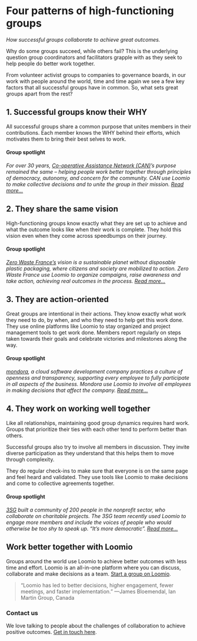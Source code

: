 # Four patterns of high-functioning groups
_How successful groups collaborate to achieve great outcomes._


Why do some groups succeed, while others fail? This is the underlying question group coordinators and facilitators grapple with as they seek to help people do better work together.

From volunteer activist groups to companies to governance boards, in our work with people around the world, time and time again we see a few key factors that all successful groups have in common. So, what sets great groups apart from the rest?

## 1. Successful groups know their WHY

All successful groups share a common purpose that unites members in their contributions. Each member knows the WHY behind their efforts, which motivates them to bring their best selves to work.

#### Group spotlight

*For over 30 years, [Co-operative Assistance Network (CAN)](https://blog.loomio.com/2019/03/27/helping-uk-cooperatives-thrive/?utm_campaign=guide&utm_term=help)’s purpose remained the same – helping people work better together through principles of democracy, autonomy, and concern for the community. CAN use Loomio to make collective decisions and to unite the group in their mission. [Read more…](https://blog.loomio.com/2019/03/27/helping-uk-cooperatives-thrive/?utm_campaign=guide&utm_term=help)*

## 2. They share the same vision

High-functioning groups know exactly what they are set up to achieve and what the outcome looks like when their work is complete. They hold this vision even when they come across speedbumps on their journey.

#### Group spotlight

*[Zero Waste France’s](https://blog.loomio.com/2019/07/30/catalyzing-the-zero-waste-movement-in-france/) vision is a sustainable planet without disposable plastic packaging, where citizens and society are mobilized to action.  Zero Waste France use Loomio to organize campaigns, raise awareness and take action, achieving real outcomes in the process. [Read more…](https://blog.loomio.com/2019/07/30/catalyzing-the-zero-waste-movement-in-france/)*

## 3. They are action-oriented

Great groups are intentional in their actions. They know exactly what work they need to do, by when, and who they need to help get this work done. They use online platforms like Loomio to stay organized and project management tools to get work done. Members report regularly on steps taken towards their goals and celebrate victories and milestones along the way.

#### Group spotlight

*[mondora](https://blog.loomio.com/2019/02/13/leading-italy-into-the-future-of-work/?utm_campaign=guide&utm_term=help), a cloud software development company practices a culture of openness and transparency,  supporting every employee to fully participate in all aspects of the business. Mondora use Loomio to involve all employees in making decisions that affect the company. [Read more…](https://blog.loomio.com/2019/02/13/leading-italy-into-the-future-of-work/?utm_campaign=guide&utm_term=help)*

## 4. They work on working well together

Like all relationships, maintaining good group dynamics requires hard work. Groups that prioritize their ties with each other tend to perform better than others.

Successful groups also try to involve all members in discussion. They invite diverse participation as they understand that this helps them to move through complexity.


They do regular check-ins to make sure that everyone is on the same page and feel heard and validated. They use tools like Loomio to make decisions and come to collective agreements together.

#### Group spotlight

*[3SG](https://blog.loomio.com/2019/05/09/uniting-charities-for-a-common-cause/?utm_campaign=guide&utm_term=help) built a community of 200 people in the nonprofit sector, who collaborate on charitable projects. The 3SG team recently used Loomio to engage more members and include the voices of people who would otherwise be too shy to speak up. “It’s more democratic”. [Read more…](https://blog.loomio.com/2019/05/09/uniting-charities-for-a-common-cause/?utm_campaign=guide&utm_term=help)*

## Work better together with Loomio

Groups around the world use Loomio to achieve better outcomes with less time and effort. Loomio is an all-in-one platform where you can discuss, collaborate and make decisions as a team. [Start a group on Loomio](https://loomio.org/g/new/?utm_campaign=guide&utm_term=help).


> “Loomio has led to better decisions, higher engagement, fewer meetings, and faster implementation.” —James Bloemendal, Ian Martin Group, Canada

### Contact us

We love talking to people about the challenges of collaboration to achieve positive outcomes. [Get in touch here](https://www.loomio.com/contact/?utm_campaign=guide&utm_term=help).
